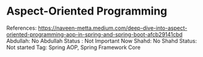# Aspect-Oriented Programming

References: https://naveen-metta.medium.com/deep-dive-into-aspect-oriented-programming-aop-in-spring-and-spring-boot-afcb29141cbd
Abdullah: No
Abdullah Status : Not Important Now
Shahd: No
Shahd Status: Not started
Tag: Spring AOP, Spring Framework Core